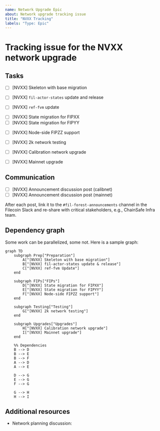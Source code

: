 ```yaml
---
name: Network Upgrade Epic
about: Network upgrade tracking issue
title: "NVXX Tracking"
labels: "Type: Epic"
---
```


<!-- Replace NVXX with the actual network version number, e.g., NV27 -->

# Tracking issue for the NVXX network upgrade

<!-- Review the tasks below and modify as necessary. Each network upgrade has different set of FIPs and tasks. -->
<!-- Create sub-issues for each task. -->

## Tasks

<!-- Regular skeleton with the new network version; updating enums, adding empty migration, etc. Refer to previous network upgrade issues for reference. -->

- [ ] [NVXX] Skeleton with base migration
<!-- Grabbing the code from the `builtin-actors` repo, updating the version, releasing a new version of `fil-actor-states` and making sure it works with Forest. -->
- [ ] [NVXX] `fil-actor-states` update and release
<!-- Updating Forest to use the new `ref-fvm` dependencies. -->
- [ ] [NVXX] `ref-fvm` update
<!-- FIPs requiring state migrations. It's important to benchmark them and assess their impact on the node. -->
- [ ] [NVXX] State migration for FIPXX
- [ ] [NVXX] State migration for FIPYY
<!-- FIPs that do not require state migrations but do require node changes. -->
- [ ] [NVXX] Node-side FIPZZ support
<!-- Testing the changes on a devnet, using specific Lotus version that supports the new network version and implements the FIPs. -->
- [ ] [NVXX] 2k network testing
<!-- Preparing calibration network upgrade; heights need to be set, actor bundles prepared, comms maintained, etc. Check that a fake migration produces the same state root as Lotus. -->
- [ ] [NVXX] Calibration network upgrade
<!-- Same as above, but for mainnet. Be extra vigilant about hardware requirements and migration duration. -->
- [ ] [NVXX] Mainnet upgrade

<!-- This doesn't have to be a separate issue, but it's good to track it somewhere. -->

## Communication

- [ ] [NVXX] Announcement discussion post (calibnet)
- [ ] [NVXX] Announcement discussion post (mainnet)

After each post, link it to the `#fil-forest-announcements` channel in the Filecoin Slack and re-share with critical stakeholders, e.g., ChainSafe Infra team.

## Dependency graph

Some work can be parallelized, some not. Here is a sample graph:

```mermaid
graph TD
    subgraph Prep["Preparation"]
        A["[NVXX] Skeleton with base migration"]
        B["[NVXX] fil-actor-states update & release"]
        C["[NVXX] ref-fvm Update"]
    end

    subgraph FIPs["FIPs"]
        D["[NVXX] State migration for FIPXX"]
        E["[NVXX] State migration for FIPYY"]
        F["[NVXX] Node-side FIPZZ support"]
    end

    subgraph Testing["Testing"]
        G["[NVXX] 2k network testing"]
    end

    subgraph Upgrades["Upgrades"]
        H["[NVXX] Calibration network upgrade"]
        I["[NVXX] Mainnet upgrade"]
    end

    %% Dependencies
    B --> D
    B --> E
    B --> F
    A --> D
    A --> E

    D --> G
    E --> G
    F --> G

    G --> H
    H --> I
```

## Additional resources

- Network planning discussion: <link-to-discussion-or-document>
